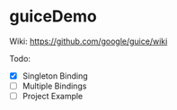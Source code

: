 # guiceDemo

Wiki: https://github.com/google/guice/wiki

Todo:
- [x] Singleton Binding
- [ ] Multiple Bindings
- [ ] Project Example
